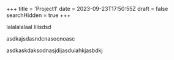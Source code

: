 +++
title = 'Project1'
date = 2023-09-23T17:50:55Z
draft = false
searchHidden = true
+++

lalalalalaal lilisdsd

asdkajsdasndcnasocnoasc

asdkaskdaksodnasjdijasduiahkjasbdkj
